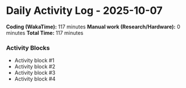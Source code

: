 # Daily Activity Log - 2025-10-07

**Coding (WakaTime):** 117 minutes
**Manual work (Research/Hardware):** 0 minutes
**Total Time:** 117 minutes

### Activity Blocks
- Activity block #1
- Activity block #2
- Activity block #3
- Activity block #4
